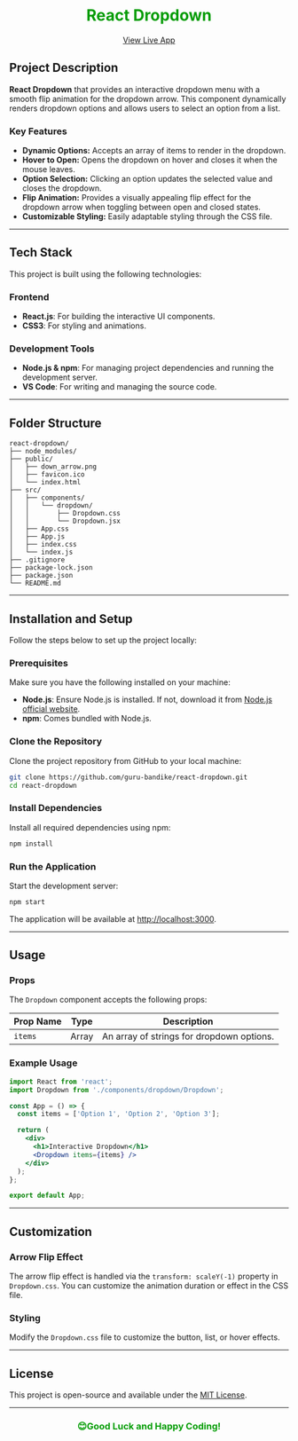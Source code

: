 <h1 align="center" style="font-weight: bolder; color: #059d06">React Dropdown</h1>

<p align="center">
  <a href="https://react-dropdown-beta.vercel.app/" target="_blank">View Live App</a>
</p>

## Project Description

**React Dropdown** that provides an interactive dropdown menu with a smooth flip animation for the dropdown arrow. This component dynamically renders dropdown options and allows users to select an option from a list.

### Key Features

- **Dynamic Options:** Accepts an array of items to render in the dropdown.
- **Hover to Open:** Opens the dropdown on hover and closes it when the mouse leaves.
- **Option Selection:** Clicking an option updates the selected value and closes the dropdown.
- **Flip Animation:** Provides a visually appealing flip effect for the dropdown arrow when toggling between open and closed states.
- **Customizable Styling:** Easily adaptable styling through the CSS file.

---

## Tech Stack

This project is built using the following technologies:

### Frontend

- **React.js**: For building the interactive UI components.
- **CSS3**: For styling and animations.

### Development Tools

- **Node.js & npm**: For managing project dependencies and running the development server.
- **VS Code**: For writing and managing the source code.

---

## Folder Structure

```
react-dropdown/
├── node_modules/
├── public/
│   ├── down_arrow.png
│   ├── favicon.ico
│   └── index.html
├── src/
│   ├── components/
│   │   └── dropdown/
│   │       ├── Dropdown.css
│   │       └── Dropdown.jsx
│   ├── App.css
│   ├── App.js
│   ├── index.css
│   └── index.js
├── .gitignore
├── package-lock.json
├── package.json
└── README.md
```

---

## Installation and Setup

Follow the steps below to set up the project locally:

### Prerequisites

Make sure you have the following installed on your machine:

- **Node.js**: Ensure Node.js is installed. If not, download it from [Node.js official website](https://nodejs.org/).
- **npm**: Comes bundled with Node.js.

### Clone the Repository

Clone the project repository from GitHub to your local machine:

```bash
git clone https://github.com/guru-bandike/react-dropdown.git
cd react-dropdown
```

### Install Dependencies

Install all required dependencies using npm:

```bash
npm install
```

### Run the Application

Start the development server:

```bash
npm start
```

The application will be available at [http://localhost:3000](http://localhost:3000).

---

## Usage

### Props

The `Dropdown` component accepts the following props:

| Prop Name | Type  | Description                               |
| --------- | ----- | ----------------------------------------- |
| `items`   | Array | An array of strings for dropdown options. |

### Example Usage

```jsx
import React from 'react';
import Dropdown from './components/dropdown/Dropdown';

const App = () => {
  const items = ['Option 1', 'Option 2', 'Option 3'];

  return (
    <div>
      <h1>Interactive Dropdown</h1>
      <Dropdown items={items} />
    </div>
  );
};

export default App;
```

---

## Customization

### Arrow Flip Effect

The arrow flip effect is handled via the `transform: scaleY(-1)` property in `Dropdown.css`. You can customize the animation duration or effect in the CSS file.

### Styling

Modify the `Dropdown.css` file to customize the button, list, or hover effects.

---

## License

This project is open-source and available under the [MIT License](LICENSE).

---

<h3 align="center" style="font-weight: bolder; color: #059d06">😊Good Luck and Happy Coding!</h3>
